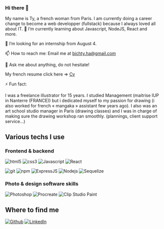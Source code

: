 ### Hi there 👋
My name is Ty, a french woman from Paris. 
I am currently doing a career change to become a web developper (fullstack) because I always loved all about IT.
🔬 I’m currently learning about Javascript, NodeJS, React and more.

👯 I’m looking for an internship from August 4.

📫 How to reach me: Email me at bichty.ha@gmail.com

💬 Ask me about anything, do not hesitate!

My french resume click here => [Cv](https://github.com/Ty-HA/ty-HA/blob/b3d3df05a89a79bd15588df74ddcb3a614291920/Cv%20Ty%20HA%20190523.pdf)

⚡ Fun fact:
<p>
I was a freelance illustrator for 15 years.
I studied Management (maitrise IUP in Nanterre (FRANCE)) but i dedicated myself to my passion for drawing (i also worked for french « mangaka » assistant few years ago). 
I also was an art school studio manager in Paris (drawing classes) and I was in charge of making sure the drawing workshop ran smoothly. (plannings, client support service…)
</p>

<h2>Various techs I use</h2>
<h3>Frontend & backend</h3>
<p>
  <img alt="html5" src="https://img.shields.io/badge/-HTML5-E34F26?style=flat-square&logo=html5&logoColor=white" />
  <img alt="css3" src="https://img.shields.io/badge/CSS3-1572B6?style=flat-square&logo=css3&logoColor=white" />
  <img alt="Javascript" src="https://img.shields.io/badge/JavaScript-F7DF1E?style=flat-square&logo=javascript&logoColor=black" />
  <img alt="React" src="https://img.shields.io/badge/React-61DAFB?style=flat-square&logo=react&logoColor=ffffff" />
</p>
<p>
  <img alt="git" src="https://img.shields.io/badge/-Git-F05032?style=flat-square&logo=git&logoColor=white" />
  <img alt="npm" src="https://img.shields.io/badge/-NPM-CB3837?style=flat-square&logo=npm&logoColor=white" />
  <img alt="ExpressJS" src="https://img.shields.io/badge/Express.js-404D59?style=flat-square" />
  <img alt="Nodejs" src="https://img.shields.io/badge/-Nodejs-43853d?style=flat-square&logo=Node.js&logoColor=white" />
  <img alt="Sequelize" src="https://img.shields.io/badge/sequelize-323330?style=flat-square&logo=sequelize&logoColor=blue" />
</p>
<h3>Photo & design software skills</h3>
<p>
  <img alt="Photoshop" src="https://img.shields.io/badge/Adobe%20Photoshop-31A8FF?style=flat-square&logo=Adobe%20Photoshop&logoColor=black" />
  <img alt="Procreate" src="https://img.shields.io/badge/Procreate-37189b?style=flat-square" />
  <img alt="Clip Studio Paint" src="https://img.shields.io/badge/Clip%20Studio%20Paint-ffffff?style=flat-square" />
  
</p>

<h2>Where to find me</h2>
<p><a href="https://github.com/ty-HA" target="_blank"><img alt="Github" src="https://img.shields.io/badge/GitHub-%2312100E.svg?&style=for-the-badge&logo=Github&logoColor=white" /></a> 
  <a href="https://www.linkedin.com/in/ty-ha/" target="_blank"><img alt="LinkedIn" src="https://img.shields.io/badge/linkedin-%230077B5.svg?&style=for-the-badge&logo=linkedin&logoColor=white" /></a> 
</p>

<!--
**Ty-HA/ty-HA** is a ✨ _special_ ✨ repository because its `README.md` (this file) appears on your GitHub profile.

Here are some ideas to get you started:

- 🔭 I’m currently working on ...
- 🌱 I’m currently learning ...
- 👯 I’m looking to collaborate on ...
- 🤔 I’m looking for help with ...
- 💬 Ask me about ...
- 📫 How to reach me: ...
- 😄 Pronouns: ...
- ⚡ Fun fact: ...
-->
